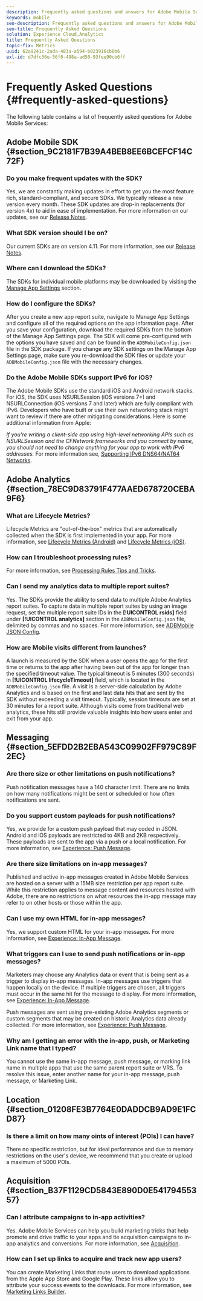 ```yaml
---
description: Frequently asked questions and answers for Adobe Mobile Services and a general description of features.
keywords: mobile
seo-description: Frequently asked questions and answers for Adobe Mobile Services and a general description of features.
seo-title: Frequently Asked Questions
solution: Experience Cloud,Analytics
title: Frequently Asked Questions
topic-fix: Metrics
uuid: 62a9241c-2ada-483a-a594-b023916cb0b6
exl-id: d7dfc36e-56f0-498a-ad50-93fee90cb6ff
---
```

# Frequently Asked Questions {#frequently-asked-questions}

The following table contains a list of frequently asked questions for Adobe Mobile Services:

## Adobe Mobile SDK {#section_9C2181F7B39A4BEB8EE6BCEFCF14C72F}

### Do you make frequent updates with the SDK? 

Yes, we are constantly making updates in effort to get you the most feature rich, standard-compliant, and secure SDKs. We typically release a new version every month. These SDK updates are drop-in replacements (for version 4x) to aid in ease of implementation. For more information on our updates, see our [Release Notes](https://docs.adobe.com/content/help/en/release-notes/experience-cloud/current.html). 

### What SDK version should I be on? 

Our current SDKs are on version 4.11. For more information, see our [Release Notes](https://docs.adobe.com/content/help/en/release-notes/experience-cloud/current.html). 

### Where can I download the SDKs? 

The SDKs for individual mobile platforms may be downloaded by visiting the [Manage App Settings](/help/using/c-manage-app-settings/c-manage-app-settings.md) section. 

### How do I configure the SDKs? 

After you create a new app report suite, navigate to Manage App Settings and configure all of the required options on the app information page. After you save your configuration, download the required SDKs from the bottom of the Manage App Settings page. The SDK will come pre-configured with the options you have saved and can be found in the `ADBMobileConfig.json` file in the SDK package. If you change any SDK settings on the Manage App Settings page, make sure you re-download the SDK files or update your `ADBMobileConfig.json` file with the necessary changes. 

### Do the Adobe Mobile SDKs support IPv6 for iOS? 

The Adobe Mobile SDKs use the standard iOS and Android network stacks. For iOS, the SDK uses NSURLSession (iOS versions 7+) and NSURLConnection (iOS versions 7 and later) which are fully compliant with IPv6. Developers who have built or use their own networking stack might want to review if there are other mitigating considerations. Here is some additional information from Apple: 

*If you're writing a client-side app using high-level networking APIs such as NSURLSession and the CFNetwork frameworks and you connect by name, you should not need to change anything for your app to work with IPv6 addresses.* For more information see, [Supporting IPv6 DNS64/NAT64 Networks](https://developer.apple.com/library/content/documentation/NetworkingInternetWeb/Conceptual/NetworkingOverview/UnderstandingandPreparingfortheIPv6Transition/UnderstandingandPreparingfortheIPv6Transition.html#__/apple_ref/doc/uid/TP40010220-CH213-SW1).


## Adobe Analytics {#section_78EC9D83791F477AAED678720CEBA9F6}

### What are Lifecycle Metrics?

Lifecycle Metrics are "out-of-the-box" metrics that are automatically collected when the SDK is first implemented in your app. For more information, see [Lifecycle Metrics (Android)](/help/android/metrics.md) and [Lifecycle Metrics (iOS)](/help/ios/metrics.md).

### How can I troubleshoot processing rules? 

For more information, see [Processing Rules Tips and Tricks](https://docs.adobe.com/content/help/en/analytics/admin/admin-tools/processing-rules/processing-rules-tips.html). 

### Can I send my analytics data to multiple report suites?

Yes. The SDKs provide the ability to send data to multiple Adobe Analytics report suites. To capture data in multiple report suites by using an image request, set the multiple report suite IDs in the **[!UICONTROL rsids]** field under **[!UICONTROL analytics]** section in the `ADBMobileConfig.json` file, delimited by commas and no spaces. For more information, see [ADBMobile JSON Config](/help/ios/configuration/json-config/json-config.md). 

### How are Mobile visits different from launches? 

A launch is measured by the SDK when a user opens the app for the first time or returns to the app after having been out of the app for longer than the specified timeout value. The typical timeout is 5 minutes (300 seconds) in **[!UICONTROL lifecycleTimeout]** field, which is located in the `ADBMobileConfig.json` file. A visit is a server-side calculation by Adobe Analytics and is based on the first and last data hits that are sent by the SDK without exceeding a visit timeout. Typically, session timeouts are set at 30 minutes for a report suite. Although visits come from traditional web analytics, these hits still provide valuable insights into how users enter and exit from your app. 

## Messaging {#section_5EFDD2B2EBA543C09902FF979C89F2EC}

### Are there size or other limitations on push notifications?

Push notification messages have a 140 character limit. There are no limits on how many notifications might be sent or scheduled or how often notifications are sent. 

### Do you support custom payloads for push notifications? 

Yes, we provide for a custom push payload that may coded in JSON. Android and iOS payloads are restricted to 4KB and 2KB respectively. These payloads are sent to the app via a push or a local notification. For more information, see [Experience: Push Message](/help/using/in-app-messaging/t-create-push-message/c-experience-push-message.md). 

### Are there size limitations on in-app messages? 

Published and active in-app messages created in Adobe Mobile Services are hosted on a server with a 15MB size restriction per app report suite. While this restriction applies to message content and resources hosted with Adobe, there are no restrictions on what resources the in-app message may refer to on other hosts or those within the app.

### Can I use my own HTML for in-app messages? 

Yes, we support custom HTML for your in-app messages. For more information, see [Experience: In-App Message](/help/using/in-app-messaging/t-in-app-message/c-experience-in-app-message.md).

### What triggers can I use to send push notifications or in-app messages?

Marketers may choose any Analytics data or event that is being sent as a trigger to display in-app messages. In-app messages use triggers that happen locally on the device. If multiple triggers are chosen, all triggers must occur in the same hit for the message to display. For more information, see [Experience: In-App Message](/help/using/in-app-messaging/t-in-app-message/c-experience-in-app-message.md).

Push messages are sent using pre-existing Adobe Analytics segments or custom segments that may be created on historic Analytics data already collected. For more information, see [Experience: Push Message](/help/using/in-app-messaging/t-create-push-message/c-experience-push-message.md). 

### Why am I getting an error with the in-app, push, or Marketing Link name that I typed? 

You cannot use the same in-app message, push message, or marking link name in multiple apps that use the same parent report suite or VRS. To resolve this issue, enter another name for your in-app message, push message, or Marketing Link. 

## Location {#section_01208FE3B7764E0DADDCB9AD9E1FCD87}

### Is there a limit on how many oints of interest (POIs) I can have? 

There no specific restriction, but for ideal performance and due to memory restrictions on the user's device, we recommend that you create or upload a maximum of 5000 POIs.

## Acquisition {#section_B37F1129CD5843E890D0E54179455357}

### Can I attribute campaigns to in-app activities? 

Yes. Adobe Mobile Services can help you build marketing tricks that help promote and drive traffic to your apps and tie acquisition campaigns to in-app analytics and conversions. For more information, see [Acquisition](/help/using/acquisition-main/acquisition-main.md). 

### How can I set up links to acquire and track new app users? 

You can create Marketing Links that route users to download applications from the Apple App Store and Google Play. These links allow you to attribute your success events to the downloads. For more information, see [Marketing Links Builder](/help/using/acquisition-main/c-marketing-links-builder/c-marketing-links-builder.md).
